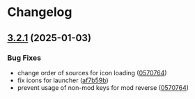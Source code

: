 # Changelog

## [3.2.1](https://github.com/H3rmt/hyprswitch/compare/v3.2.0...v3.2.1) (2025-01-03)


### Bug Fixes

* change order of sources for icon loading ([0570764](https://github.com/H3rmt/hyprswitch/commit/05707642a0e5638169fbc65c8f5919e1fb14bd9e))
* fix icons for launcher ([af7b59b](https://github.com/H3rmt/hyprswitch/commit/af7b59b94b74e8859d791d564f1bbc731a71b3b2))
* prevent usage of non-mod keys for mod reverse ([0570764](https://github.com/H3rmt/hyprswitch/commit/05707642a0e5638169fbc65c8f5919e1fb14bd9e))
